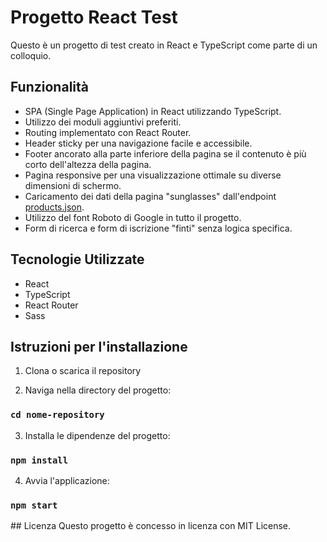 # Progetto React Test

Questo è un progetto di test creato in React e TypeScript come parte di un colloquio.

## Funzionalità

- SPA (Single Page Application) in React utilizzando TypeScript.
- Utilizzo dei moduli aggiuntivi preferiti.
- Routing implementato con React Router.
- Header sticky per una navigazione facile e accessibile.
- Footer ancorato alla parte inferiore della pagina se il contenuto è più corto dell'altezza della pagina.
- Pagina responsive per una visualizzazione ottimale su diverse dimensioni di schermo.
- Caricamento dei dati della pagina "sunglasses" dall'endpoint [products.json](https://assets.fc-dev.instore.oakley.com/assets/products/products.json).
- Utilizzo del font Roboto di Google in tutto il progetto.
- Form di ricerca e form di iscrizione "finti" senza logica specifica.

## Tecnologie Utilizzate

- React
- TypeScript
- React Router
- Sass

## Istruzioni per l'installazione

1. Clona o scarica il repository

2. Naviga nella directory del progetto:
### `cd nome-repository`

3. Installa le dipendenze del progetto:
### `npm install`

4. Avvia l'applicazione:
### `npm start`

## Licenza
Questo progetto è concesso in licenza con MIT License.